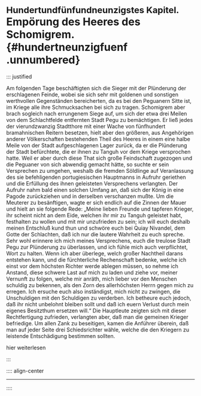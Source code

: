 # <small>Hundertundfünfundneunzigstes Kapitel.</small><br />Empörung des Heeres des Schomigrem.{#hundertneunzigfuenf .unnumbered}

::: justified

Am folgenden Tage beschäftigten sich die Sieger mit der Plünderung der
erschlagenen Feinde, wobei sie sich sehr mit goldenen und sonstigen werthvollen
Gegenständen bereicherten, da es bei den Peguanern Sitte ist, im Kriege alle
ihre Schmucksachen bei sich zu tragen. Schomigrem aber brach sogleich nach
errungenem Siege auf, um sich der etwa drei Meilen von dem Schlachtfelde
entfernten Stadt Pegu zu bemächtigen. Er ließ jedes der vierundzwanzig
Stadtthore mit einer Wache von fünfhundert bramahnischen Reitern besetzen, hielt
aber den größeren, aus Angehörigen anderer Völkerschaften bestehenden Theil des
Heeres in einem eine halbe Meile von der Stadt aufgeschlagenen Lager zurück, da
er die Plünderung der Stadt befürchtete, die er ihnen zu Tanguh vor dem Kriege
versprochen hatte. Weil er aber durch diese That sich große Feindschaft
zugezogen und die Peguaner von sich abwendig gemacht hätte, so suchte er sein
Versprechen zu umgehen, weshalb die fremden Söldlinge auf Veranlassung des sie
befehligenden portugiesischen Hauptmanns in Aufruhr geriethen und die Erfüllung
des ihnen geleisteten Versprechens verlangten. Der Aufruhr nahm bald einen
solchen Umfang an, daß sich der König in eine Pagode zurückziehen und in
derselben verschanzen mußte. Um die Meuterer zu besänftigen, wagte er sich
endlich auf die Zinnen der Mauer und hielt an sie folgende Rede: „Meine lieben
Freunde und tapferen Krieger, ihr scheint nicht an dem Eide, welchen ihr mir zu
Tanguh geleistet habt, festhalten zu wollen und mit mir unzufrieden zu sein; ich
will euch deshalb meinen Entschluß kund thun und schwöre euch bei Quiay
Nivandel, dem Gotte der Schlachten, daß ich nur die lautere Wahrheit zu euch
spreche. Sehr wohl erinnere ich mich meines Versprechens, euch die treulose
Stadt Pegu zur Plünderung zu überlassen, und ich fühle mich auch verpflichtet,
Wort zu halten. Wenn ich aber überlege, welch großer Nachtheil darans entstehen
kann, und die fürchterliche Rechenschaft bedenke, welche ich einst vor dem
höchsten Richter werde ablegen müssen, so nehme ich Anstand, diese schwere Last
auf mich zu laden und ziehe vor, meiner Vernunft zu folgen, welche mir anräth,
mich lieber vor den Menschen schuldig zu bekennen, als den Zorn des
allerhöchsten Herrn gegen mich zu erregen. Ich ersuche euch also inständigst,
mich nicht zu zwingen, die Unschuldigen mit den Schuldigen zu verderben. Ich
betheure euch jedoch, daß ihr nicht unbelohnt bleiben sollt und daß ich euern
Verlust durch mein eigenes Besitzthum ersetzen will.“ Die Hauptleute zeigten
sich mit dieser Rechtfertigung zufrieden, verlangten aber, daß man die gemeinen
Krieger befriedige. Um allen Zank zu beseitigen, kamen die Anführer überein, daß
man auf jeder Seite drei Schiedsrichter wähle, welche die den Kriegern zu
leistende Entschädigung bestimmen sollten.

hier weiterlesen

:::

:::: align-center
****
::::
